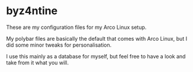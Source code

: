 # byz4ntine
These are my configuration files for my Arco Linux setup.

My polybar files are basically the default that comes with Arco Linux, but I did some minor tweaks for personalisation.

I use this mainly as a database for myself, but feel free to have a look and take from it what you will.
